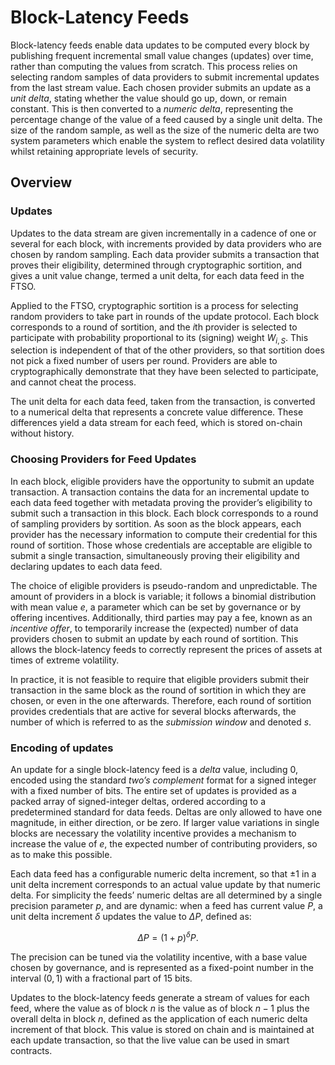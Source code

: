 # Block-Latency Feeds
Block-latency feeds enable data updates to be computed every block by publishing frequent incremental small value changes (updates) over time, rather than computing the values from scratch. This process relies on selecting random samples of data providers to submit incremental updates from the last stream value. Each chosen provider submits an update as a *unit delta*, stating whether the value should go up, down, or remain constant. This is then converted to a *numeric delta*, representing the percentage change of the value of a feed caused by a single unit delta. The size of the random sample, as well as the size of the numeric delta are two system parameters which enable the system to reflect desired data volatility whilst retaining appropriate levels of security. 

## Overview

### Updates

Updates to the data stream are given incrementally in a cadence of one or several for each block, with increments provided by data providers who are chosen by random sampling.  Each data provider submits a transaction that proves their eligibility, determined through cryptographic sortition, and gives a unit value change, termed a unit delta, for each data feed in the FTSO. 

Applied to the FTSO, cryptographic sortition is a process for selecting random providers to take part in rounds of the update protocol. Each block corresponds to a round of sortition, and the $i$th provider is selected to participate with probability proportional to its (signing) weight $W_{i,S}$. This selection is independent of that of the other providers, so that sortition does not pick a fixed number of users per round. Providers are able to cryptographically demonstrate that they have been selected to participate, and cannot cheat the process. 

The unit delta for each data feed, taken from the transaction, is converted to a numerical delta that represents a concrete value difference.  These differences yield a data stream for each feed, which is stored on-chain without history.


### Choosing Providers for Feed Updates

In each block, eligible providers have the opportunity to submit an update transaction. A transaction contains the data for an incremental update to each data feed together with metadata proving the provider’s eligibility to submit such a transaction in this block. Each block corresponds to a round of sampling providers by sortition.  As soon as the block appears, each provider has the necessary information to compute their credential for this round of sortition. Those whose credentials are acceptable are eligible to submit a single transaction, simultaneously proving their eligibility and declaring updates to each data feed.  

The choice of eligible providers is pseudo-random and unpredictable. The amount of providers in a block is variable; it follows a binomial distribution with mean value $e$, a parameter which can be set by governance or by offering incentives.  Additionally, third parties may pay a fee, known as an *incentive offer*, to temporarily increase the (expected) number of data providers chosen to submit an update by each round of sortition. This allows the block-latency feeds to correctly represent the prices of assets at times of extreme volatility.

In practice, it is not feasible to require that eligible providers submit their transaction in the same block as the round of sortition in which they are chosen, or even in the one afterwards. Therefore, each round of sortition provides credentials that are active for several blocks afterwards, the number of which is referred to as the *submission window* and denoted $s$.

### Encoding of updates

An update for a single block-latency feed is a *delta* value, including 0, encoded using the standard *two’s complement* format for a signed integer with a fixed number of bits.  The entire set of updates is provided as a packed array of signed-integer deltas, ordered according to a predetermined standard for data feeds.  Deltas are only allowed to have one magnitude, in either direction, or be zero. If larger value variations in single blocks are necessary the volatility incentive provides a mechanism to increase the value of $e$, the expected number of contributing providers, so as to make this possible.

Each data feed has a configurable numeric delta increment, so that $\pm 1$ in a unit delta increment corresponds to an actual value update by that numeric delta.  For simplicity  the feeds’ numeric deltas are all determined by a single precision parameter $p$, and are dynamic: when a feed has current value $P$, a unit delta increment $\delta$ updates the value to $\Delta P$, defined as:

$$\Delta P = (1 + p)^\delta P.$$

The precision can be tuned via the volatility incentive, with a base value chosen by governance, and is represented as a fixed-point number in the interval $(0,1)$ with a fractional part of 15 bits.

Updates to the block-latency feeds generate a stream of values for each feed, where the value as of block $n$ is the value as of block $n - 1$ plus the overall delta in block $n$, defined as the application of each numeric delta increment of that block. This value is stored on chain and is maintained at each update transaction, so that the live value can be used in smart contracts.